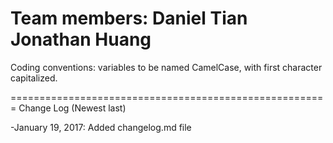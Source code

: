 Team members:
Daniel Tian
Jonathan Huang
=======================================================
Coding conventions: variables to be named CamelCase, with first character capitalized.

=======================================================
Change Log (Newest last)

-January 19, 2017: Added changelog.md file
